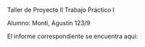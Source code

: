 Taller de Proyecto II
Trabajo Práctico I

Alumno:
Monti, Agustín 123/9

El informe correspondiente se encuentra aqui:
